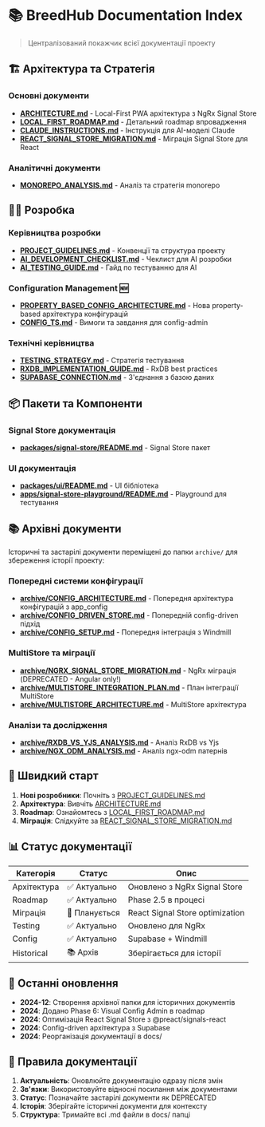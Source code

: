 # 📚 BreedHub Documentation Index

> Централізований покажчик всієї документації проекту

## 🏗️ Архітектура та Стратегія

### Основні документи
- **[ARCHITECTURE.md](./ARCHITECTURE.md)** - Local-First PWA архітектура з NgRx Signal Store
- **[LOCAL_FIRST_ROADMAP.md](./LOCAL_FIRST_ROADMAP.md)** - Детальний roadmap впровадження
- **[CLAUDE_INSTRUCTIONS.md](./CLAUDE_INSTRUCTIONS.md)** - Інструкція для AI-моделі Claude
- **[REACT_SIGNAL_STORE_MIGRATION.md](./REACT_SIGNAL_STORE_MIGRATION.md)** - Міграція Signal Store для React

### Аналітичні документи
- **[MONOREPO_ANALYSIS.md](./MONOREPO_ANALYSIS.md)** - Аналіз та стратегія monorepo

## 👨‍💻 Розробка

### Керівництва розробки
- **[PROJECT_GUIDELINES.md](./PROJECT_GUIDELINES.md)** - Конвенції та структура проекту
- **[AI_DEVELOPMENT_CHECKLIST.md](./AI_DEVELOPMENT_CHECKLIST.md)** - Чеклист для AI розробки
- **[AI_TESTING_GUIDE.md](./AI_TESTING_GUIDE.md)** - Гайд по тестуванню для AI

### Configuration Management 🆕
- **[PROPERTY_BASED_CONFIG_ARCHITECTURE.md](./PROPERTY_BASED_CONFIG_ARCHITECTURE.md)** - Нова property-based архітектура конфігурацій
- **[CONFIG_TS.md](./CONFIG_TS.md)** - Вимоги та завдання для config-admin

### Технічні керівництва
- **[TESTING_STRATEGY.md](./TESTING_STRATEGY.md)** - Стратегія тестування
- **[RXDB_IMPLEMENTATION_GUIDE.md](./RXDB_IMPLEMENTATION_GUIDE.md)** - RxDB best practices
- **[SUPABASE_CONNECTION.md](./SUPABASE_CONNECTION.md)** - З'єднання з базою даних

## 📦 Пакети та Компоненти

### Signal Store документація
- **[packages/signal-store/README.md](../packages/signal-store/README.md)** - Signal Store пакет

### UI документація
- **[packages/ui/README.md](../packages/ui/README.md)** - UI бібліотека
- **[apps/signal-store-playground/README.md](../apps/signal-store-playground/README.md)** - Playground для тестування

## 📚 Архівні документи

Історичні та застарілі документи переміщені до папки `archive/` для збереження історії проекту:

### Попередні системи конфігурації
- **[archive/CONFIG_ARCHITECTURE.md](./archive/CONFIG_ARCHITECTURE.md)** - Попередня архітектура конфігурацій з app_config
- **[archive/CONFIG_DRIVEN_STORE.md](./archive/CONFIG_DRIVEN_STORE.md)** - Попередній config-driven підхід
- **[archive/CONFIG_SETUP.md](./archive/CONFIG_SETUP.md)** - Попередня інтеграція з Windmill

### MultiStore та міграції
- **[archive/NGRX_SIGNAL_STORE_MIGRATION.md](./archive/NGRX_SIGNAL_STORE_MIGRATION.md)** - NgRx міграція (DEPRECATED - Angular only!)
- **[archive/MULTISTORE_INTEGRATION_PLAN.md](./archive/MULTISTORE_INTEGRATION_PLAN.md)** - План інтеграції MultiStore
- **[archive/MULTISTORE_ARCHITECTURE.md](./archive/MULTISTORE_ARCHITECTURE.md)** - MultiStore архітектура

### Аналізи та дослідження
- **[archive/RXDB_VS_YJS_ANALYSIS.md](./archive/RXDB_VS_YJS_ANALYSIS.md)** - Аналіз RxDB vs Yjs
- **[archive/NGX_ODM_ANALYSIS.md](./archive/NGX_ODM_ANALYSIS.md)** - Аналіз ngx-odm патернів

## 🎯 Швидкий старт

1. **Нові розробники**: Почніть з [PROJECT_GUIDELINES.md](./PROJECT_GUIDELINES.md)
2. **Архітектура**: Вивчіть [ARCHITECTURE.md](./ARCHITECTURE.md)
3. **Roadmap**: Ознайомтесь з [LOCAL_FIRST_ROADMAP.md](./LOCAL_FIRST_ROADMAP.md)
4. **Міграція**: Слідкуйте за [REACT_SIGNAL_STORE_MIGRATION.md](./REACT_SIGNAL_STORE_MIGRATION.md)

## 📊 Статус документації

| Категорія | Статус | Опис |
|-----------|--------|------|
| Архітектура | ✅ Актуально | Оновлено з NgRx Signal Store |
| Roadmap | ✅ Актуально | Phase 2.5 в процесі |
| Міграція | 📅 Планується | React Signal Store optimization |
| Testing | ✅ Актуально | Оновлено для NgRx |
| Config | ✅ Актуально | Supabase + Windmill |
| Historical | 📚 Архів | Зберігається для історії |

## 🔄 Останні оновлення

- **2024-12**: Створення архівної папки для історичних документів
- **2024**: Додано Phase 6: Visual Config Admin в roadmap
- **2024**: Оптимізація React Signal Store з @preact/signals-react
- **2024**: Config-driven архітектура з Supabase
- **2024**: Реорганізація документації в docs/

## 📝 Правила документації

1. **Актуальність**: Оновлюйте документацію одразу після змін
2. **Зв'язки**: Використовуйте відносні посилання між документами
3. **Статус**: Позначайте застарілі документи як DEPRECATED
4. **Історія**: Зберігайте історичні документи для контексту
5. **Структура**: Тримайте всі .md файли в docs/ папці
